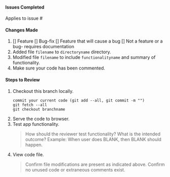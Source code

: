 #### Issues Completed
Applies to issue # 

#### Changes Made
1.  [] Feature
    [] Bug-fix
    [] Feature that will cause a bug
    [] Not a feature or a bug- requires documentation
2. Added file `filename` to `directoryname` directory.
3. Modified file `filename` to include `functionalityname` and summary of functionality.
4. Make sure your code has been commented.
​
#### Steps to Review
1. Checkout this branch locally.
    ```
    commit your current code (git add --all, git commit -m "")
    git fetch --all
    git checkout branchname
    ```
2. Serve the code to browser.
3. Test app functionality.
    > How should the reviewer test functionality?
    > What is the intended outcome?
    > Example: When user does BLANK, then BLANK should happen.
4. View code file.
    > Confirm file modifications are present as indicated above.
    > Confirm no unused code or extraneous comments exist.
